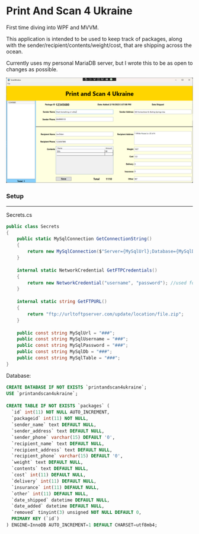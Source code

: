 # Print And Scan 4 Ukraine

First time diving into WPF and MVVM.

This application is intended to be used to keep track of packages, along with the sender/recipient/contents/weight/cost, that are shipping across the ocean.

Currently uses my personal MariaDB server, but I wrote this to be as open to changes as possible.

<img src="https://github.com/miroppb/PrintAndScan4Ukraine/blob/master/PrintAndScan4Ukraine/Images/ScanWindow.png?raw=true" alt="Screenshot" width="700"/>

### Setup
---
Secrets.cs
```csharp
public class Secrets
{
    public static MySqlConnection GetConnectionString()
    {
        return new MySqlConnection($"Server={MySqlUrl};Database={MySqlDb};Uid={MySqlUsername};Pwd={MySqlPassword};");
    }

    internal static NetworkCredential GetFTPCredentials()
    {
        return new NetworkCredential("username", "password"); //used for checking updates
    }

    internal static string GetFTPURL()
    {
        return "ftp://urltoftpserver.com/update/location/file.zip";
    }

    public const string MySqlUrl = "###";
    public const string MySqlUsername = "###";
    public const string MySqlPassword = "###";
    public const string MySqlDb = "###";
    public const string MySqlTable = "###";
}
```

Database:
```sql
CREATE DATABASE IF NOT EXISTS `printandscan4ukraine`;
USE `printandscan4ukraine`;

CREATE TABLE IF NOT EXISTS `packages` (
  `id` int(11) NOT NULL AUTO_INCREMENT,
  `packageid` int(11) NOT NULL,
  `sender_name` text DEFAULT NULL,
  `sender_address` text DEFAULT NULL,
  `sender_phone` varchar(15) DEFAULT '0',
  `recipient_name` text DEFAULT NULL,
  `recipient_address` text DEFAULT NULL,
  `recipient_phone` varchar(15) DEFAULT '0',
  `weight` text DEFAULT NULL,
  `contents` text DEFAULT NULL,
  `cost` int(11) DEFAULT NULL,
  `delivery` int(11) DEFAULT NULL,
  `insurance` int(11) DEFAULT NULL,
  `other` int(11) DEFAULT NULL,
  `date_shipped` datetime DEFAULT NULL,
  `date_added` datetime DEFAULT NULL,
  `removed` tinyint(3) unsigned NOT NULL DEFAULT 0,
  PRIMARY KEY (`id`)
) ENGINE=InnoDB AUTO_INCREMENT=1 DEFAULT CHARSET=utf8mb4;
```